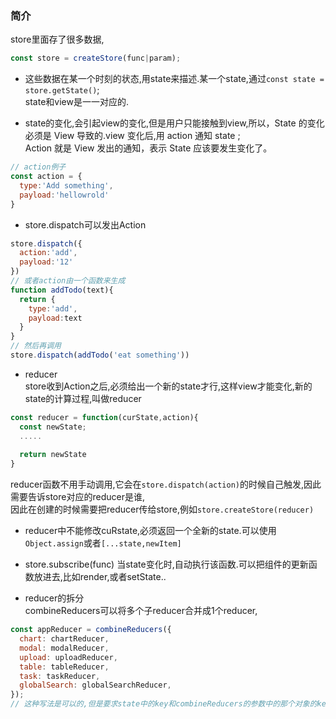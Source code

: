 ### 简介
store里面存了很多数据,
```js
const store = createStore(func|param);
```

- 这些数据在某一个时刻的状态,用state来描述.某一个state,通过`const state = store.getState()`;  
state和view是一一对应的. 

- state的变化,会引起view的变化,但是用户只能接触到view,所以，State 的变化必须是 View 导致的.view 变化后,用 action 通知 state ;  
Action 就是 View 发出的通知，表示 State 应该要发生变化了。
```js
// action例子
const action = {
  type:'Add something',
  payload:'hellowrold'
}
```
- store.dispatch可以发出Action  
```js
store.dispatch({
  action:'add',
  payload:'12'
})
// 或者action由一个函数来生成  
function addTodo(text){
  return {
    type:'add',
    payload:text
  }
}
// 然后再调用
store.dispatch(addTodo('eat something'))
```

- reducer  
store收到Action之后,必须给出一个新的state才行,这样view才能变化,新的state的计算过程,叫做reducer  
```js
const reducer = function(curState,action){
  const newState;
  .....
  
  return newState
}
```
reducer函数不用手动调用,它会在`store.dispatch(action)`的时候自己触发,因此需要告诉store对应的reducer是谁,  
因此在创建的时候需要把reducer传给store,例如`store.createStore(reducer)`

- reducer中不能修改cuRstate,必须返回一个全新的state.可以使用`Object.assign`或者`[...state,newItem]`

- store.subscribe(func) 当state变化时,自动执行该函数.可以把组件的更新函数放进去,比如render,或者setState..  


- reducer的拆分  
combineReducers可以将多个子reducer合并成1个reducer,
```js
const appReducer = combineReducers({
  chart: chartReducer,
  modal: modalReducer,
  upload: uploadReducer,
  table: tableReducer,
  task: taskReducer,
  globalSearch: globalSearchReducer,
});
// 这种写法是可以的,但是要求state中的key和combineReducers的参数中的那个对象的key一致;
```









